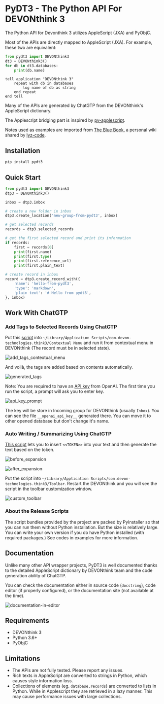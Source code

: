 # PyDT3 - The Python API For DEVONthink 3

The Python API for Devonthink 3 utilizes AppleScript (JXA) and PyObjC.

Most of the APIs are directly mapped to AppleScript (JXA).
For example, these two are equivalent:

```python
from pydt3 import DEVONthink3
dt3 = DEVONthink3()
for db in dt3.databases:
    print(db.name)
```

```applescript
tell application "DEVONthink 3"
    repeat with db in databases
        log name of db as string
    end repeat
end tell
```

Many of the APIs are generated by ChatGTP from the DEVONthink's AppleScript dictionary.

The Applescript bridging part is inspired by [py-applescript](https://github.com/rdhyee/py-applescript).

Notes used as examples are imported from [The Blue Book](https://github.com/lyz-code/blue-book), a personal wiki shared by [lyz-code](https://github.com/lyz-code).

## Installation

```bash
pip install pydt3
```

## Quick Start

```python
from pydt3 import DEVONthink3
dtp3 = DEVONthink3()

inbox = dtp3.inbox

# create a new folder in inbox
dtp3.create_location('new-group-from-pydt3', inbox)

# get selected records
records = dtp3.selected_records

# get the first selected record and print its information
if records:
    first = records[0]
    print(first.name)
    print(first.type)
    print(first.reference_url)
    print(first.plain_text)

# create record in inbox
record = dtp3.create_record_with({
    'name': 'hello-from-pydt3',
    'type': 'markdown',
    'plain text': '# Hello from pydt3',
}, inbox)
```

## Work With ChatGTP

### Add Tags to Selected Records Using ChatGTP

Put this [script](https://github.com/thekoc/devonthink-python/releases/download/example-scripts-v0.03/GPT.Add.Tags.scptd.zip) into `~/Library/Application Scripts/com.devon-technologies.think3/Contextual Menu` and run it from contextual menu in DEVONthink (The record must be in selected state).

![add_tags_contextual_menu](https://github.com/thekoc/devonthink-python/raw/main/images/add_tags_contextual_menu.png)

And voilà, the tags are added based on contents automatically.

![generated_tags](https://github.com/thekoc/devonthink-python/raw/main/images/generated_tags.png)

Note: You are required to have an [API key](https://platform.openai.com/account/api-keys) from OpenAI. The first time you run the script, a prompt will ask you to enter key.

![api_key_prompt](https://github.com/thekoc/devonthink-python/raw/main/images/api_key_prompt.png)

The key will be store in Incoming group for DEVONthink (usually `Inbox`). You can see the file `__openai_api_key__` generated there. You can move it to other opened database but don't change it's name.

### Auto Writing / Summarizing Using ChatGTP

[This script](https://github.com/thekoc/devonthink-python/releases/download/example-scripts-v0.03/GPT.Expand.Content.zip) lets you to insert `<<TOKEN>>` into your text and then generate the text based on the token.

![before_expansion](https://github.com/thekoc/devonthink-python/raw/main/images/before_expansion.png)

![after_expansion](https://github.com/thekoc/devonthink-python/raw/main/images/after_expansion.png)

Put the script into `~/Library/Application Scripts/com.devon-technologies.think3/Toolbar`. Restart the DEVONthink and you will see the script in the toolbar customization window.

![custom_toolbar](https://github.com/thekoc/devonthink-python/raw/main/images/custom_toolbar.png)

### About the Release Scripts

The script bundles provided by the project are packed by PyInstaller so that you can run them without Python installation. But the size is relatively large. You can write your own version if you do have Python installed (with required packages.) See codes in examples for more information.

## Documentation

Unlike many other API wrapper projects, PyDT3 is well documented thanks to the detailed AppleScript dictionary by DEVONthink team and the code generation ability of ChatGTP.

You can check the documentation either in source code (`docstring`), code editor (if properly configured), or the documentation site (not available at the time).

![documentation-in-editor](https://github.com/thekoc/devonthink-python/raw/main/images/create_record_with_doc.png)

## Requirements

- DEVONthink 3
- Python 3.6+
- PyObjC

## Limitations

- The APIs are not fully tested. Please report any issues.
- Rich texts in AppleScript are converted to strings in Python, which causes style information loss.
- Collections of elements (eg. `database.records`) are converted to lists in Python. While in Applescript they are retrieved in a lazy manner. This may cause performance issues with large collections.
